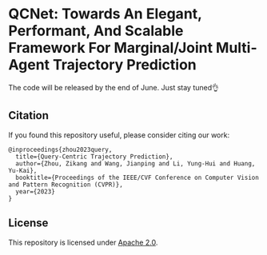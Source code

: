 # QCNet: Towards An Elegant, Performant, And Scalable Framework For Marginal/Joint Multi-Agent Trajectory Prediction

The code will be released by the end of June. Just stay tuned👌


## Citation

If you found this repository useful, please consider citing our work:

```
@inproceedings{zhou2023query,
  title={Query-Centric Trajectory Prediction},
  author={Zhou, Zikang and Wang, Jianping and Li, Yung-Hui and Huang, Yu-Kai},
  booktitle={Proceedings of the IEEE/CVF Conference on Computer Vision and Pattern Recognition (CVPR)},
  year={2023}
}
```

## License

This repository is licensed under [Apache 2.0](LICENSE).
